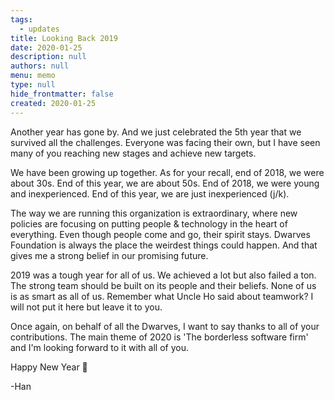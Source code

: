 ```yaml
---
tags: 
  - updates
title: Looking Back 2019
date: 2020-01-25
description: null
authors: null
menu: memo
type: null
hide_frontmatter: false
created: 2020-01-25
---
```


Another year has gone by. And we just celebrated the 5th year that we survived all the challenges. Everyone was facing their own, but I have seen many of you reaching new stages and achieve new targets.

We have been growing up together. As for your recall, end of 2018, we were about 30s. End of this year, we are about 50s. End of 2018, we were young and inexperienced. End of this year, we are just inexperienced (j/k).

The way we are running this organization is extraordinary, where new policies are focusing on putting people & technology in the heart of everything. Even though people come and go, their spirit stays. Dwarves Foundation is always the place the weirdest things could happen. And that gives me a strong belief in our promising future.

2019 was a tough year for all of us. We achieved a lot but also failed a ton. The strong team should be built on its people and their beliefs. None of us is as smart as all of us. Remember what Uncle Ho said about teamwork? I will not put it here but leave it to you.

Once again, on behalf of all the Dwarves, I want to say thanks to all of your contributions. The main theme of 2020 is 'The borderless software firm' and I'm looking forward to it with all of you.

Happy New Year 🎉

-Han
